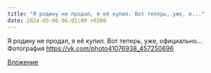 ```yaml
---
title: "Я родину не продал, я её купил. Вот теперь, уже, о..."
date: 2024-05-06 06:01:00 +0300
---
```


Я родину не продал, я её купил. Вот теперь, уже, официально...
Фотография
https://vk.com/photo41076938_457250696

[Вложение](https://vk.com/photo41076938_457250696)
